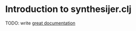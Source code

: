 # Introduction to synthesijer.clj

TODO: write [great documentation](http://jacobian.org/writing/what-to-write/)
